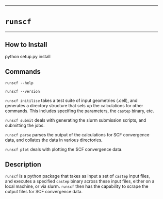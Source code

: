 
**********************
# `runscf`
**********************

## How to Install
python setup.py install

## Commands
`runscf --help`

`runscf --version`

`runscf initilise` takes a test suite of input geometries (.cell), and generates a 
directory structure that sets up the calculations for other
commands. This includes specifing the parameters, the `castep` binary, etc.

`runscf submit` deals with generating the slurm submission scripts, and submitting
the jobs. 

`runscf parse` parses the output of the calculations for SCF convergence data, and
collates the data in various directories. 

`runscf plot` deals with plotting the SCF convergence data.

## Description

`runscf` is a python package that takes as input a set of `castep` input files, and executes
a specified `castep` binary across these input files, either on a local machine, 
or via slurm. `runscf` then has the capability to scrape the output files for SCF
convergence data.
